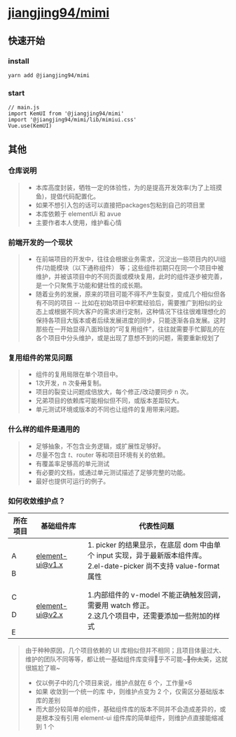 # [jiangjing94/mimi](https://hellonainai.github.io/mimi/#/)

## 快速开始
### install
```
yarn add @jiangjing94/mimi
```

### start
``` 
// main.js
import KemUI from '@jiangjing94/mimi'
import '@jiangjing94/mimi/lib/mimiui.css'
Vue.use(KemUI)

```

## 其他
### 仓库说明
> - 本库高度封装，牺牲一定的体验性，为的是提高开发效率(为了上班摸鱼)，提倡代码配置化。
> - 如果不想引入包的话可以直接把packages包粘到自己的项目里
> - 本库依赖于 elementUi 和 avue
> - 主要作者本人使用，维护看心情
### 前端开发的一个现状
>- 在前端项目的开发中，往往会根据业务需求，沉淀出一些项目内的UI组件/功能模块（以下通称组件） 等；这些组件初期只在同一个项目中被维护，并被该项目中的不同页面或模块复用，此时的组件逐步被完善，是一个只聚焦于功能和健壮性的成长期。
>- 随着业务的发展，原来的项目可能不得不产生裂变，变成几个相似但各有不同的项目 -- 比如在初始项目中积累经验后，需要推广到相似的业态上或根据不同大客户的需求进行定制，这种情况下往往很难理想化的保持各项目大版本或者后续发展进度的同步，只能逐渐各自发展。这时那些在一开始显得八面玲珑的“可复用组件”，往往就需要手忙脚乱的在各个项目中分头维护，或是出现了意想不到的问题，需要重新规划了
 

### 复用组件的常见问题
>- 组件的复用局限在单个项目中。
>- 1次开发，n 次~~复用~~复制。
>- 项目的裂变让问题成倍放大，每个修正/改动要同步 n 次。
>- 兄弟项目的依赖库可能相似但不同，或版本差距较大。
>- 单元测试环境或版本的不同也让组件的复用带来问题。
>
### 什么样的组件是通用的
>- 足够抽象，不包含业务逻辑，或扩展性足够好。
>- 尽量不包含 $t、$router 等和项目环境有关的依赖。
>- 有覆盖率足够高的单元测试
>- 有必要的文档，或通过单元测试描述了足够完整的功能。
>- 最好也提供可运行的例子。
### 如何收敛维护点？

所在项目 | 基础组件库  | 代表性问题
----|----|----
<br/>A<br/><br/>B<br/>| element-ui@v1.x |   1. picker 的结果显示，在底层 dom 中由单个 input 实现，异于最新版本组件库。<br/>2.el-date-picker 尚不支持 value-format 属性
<br/>C<br/><br/>D<br/><br/>E<br/>| element-ui@v2.x |1.内部组件的 v-model 不能正确触发回调，需要用 watch 修正。<br/>2.这几个项目中，还需要添加一些附加的样式
 
> 由于种种原因，几个项目依赖的 UI 库相似但并不相同；且项目体量过大、维护的团队不同等等，都让统一基础组件库变得🐔乎不可能~~~🐔你太美~~，这就很尴尬了嘛~
>- 仅以例子中的几个项目来说，维护点就在 6 个，工作量×6
>- 如果 收敛到一个统一的库 中，则维护点变为 2 个，仅需区分基础版本库的差别
>- 而大部分较简单的组件，基础组件库的版本不同并不会造成差异的，或是根本没有引用 element-ui 组件库的简单组件，则维护点直接能缩减到 1 个
